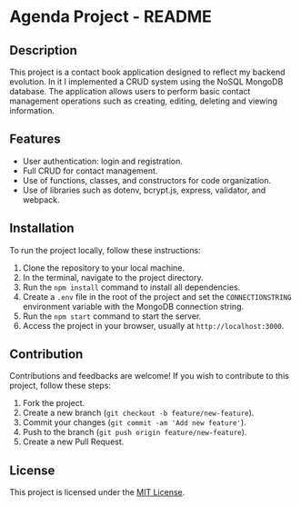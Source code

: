 # Agenda Project - README

## Description

This project is a contact book application designed to reflect my backend evolution. In it I implemented a CRUD system using the NoSQL MongoDB database. The application allows users to perform basic contact management operations such as creating, editing, deleting and viewing information.

## Features

- User authentication: login and registration.
- Full CRUD for contact management.
- Use of functions, classes, and constructors for code organization.
- Use of libraries such as dotenv, bcrypt.js, express, validator, and webpack.

## Installation

To run the project locally, follow these instructions:

1. Clone the repository to your local machine.
2. In the terminal, navigate to the project directory.
3. Run the `npm install` command to install all dependencies.
4. Create a `.env` file in the root of the project and set the `CONNECTIONSTRING` environment variable with the MongoDB connection string.
5. Run the `npm start` command to start the server.
6. Access the project in your browser, usually at `http://localhost:3000`.

## Contribution

Contributions and feedbacks are welcome! If you wish to contribute to this project, follow these steps:

1. Fork the project.
2. Create a new branch (`git checkout -b feature/new-feature`).
3. Commit your changes (`git commit -am 'Add new feature'`).
4. Push to the branch (`git push origin feature/new-feature`).
5. Create a new Pull Request.

## License

This project is licensed under the [MIT License](https://opensource.org/licenses/MIT).
